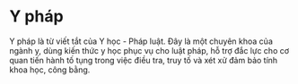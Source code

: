 # Y pháp

Y pháp là từ viết tắt của Y học - Pháp luật. Ðây là một chuyên khoa của ngành y, dùng kiến thức y học phục vụ cho luật pháp, hỗ trợ đắc lực cho cơ quan tiến hành tố tụng trong việc điều tra, truy tố và xét xử đảm bảo tính khoa học, công bằng.
